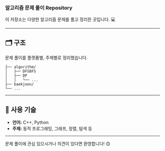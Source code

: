 ### 알고리즘 문제 풀이 Repository

이 저장소는 다양한 알고리즘 문제를 풀고 정리한 곳입니다. 💻

---

## 🗂️ 구조
문제 풀이를 플랫폼별, 주제별로 정리했습니다.

```
├── algorithm/
│   ├── DFSBFS
│   ├── DP
│   │   └── ...
├── baekjoon/
└── ...
```

---

## 🚀 사용 기술
- **언어:** C++, Python
- **주제:** 동적 프로그래밍, 그래프, 정렬, 탐색 등

---

문제 풀이에 관심 있으시거나 의견이 있다면 환영합니다! 😊
